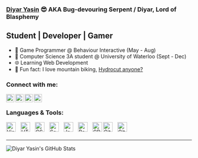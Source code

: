 ### [Diyar Yasin][website] :sunglasses: AKA Bug-devouring Serpent / Diyar, Lord of Blasphemy

## Student | Developer | Gamer
- :space_invader: Game Programmer @ Behaviour Interactive (May - Aug)
- :book: Computer Science 3A student @ University of Waterloo (Sept - Dec)
- :globe_with_meridians: Learning Web Development
- :mountain_bicyclist: Fun fact: I love mountain biking, [Hydrocut anyone?](https://www.thehydrocut.ca/)

### Connect with me:

[<img align="left" alt="LinkedIn" width="22px" src="https://cdn.jsdelivr.net/gh/devicons/devicon/icons/linkedin/linkedin-original.svg"/>][linkedin]
[<img align="left" alt="Youtube" width="22px" src="https://www.vectorlogo.zone/logos/youtube/youtube-icon.svg"/>][youtube]
[<img align="left" alt="Twitch" width="22px" src="https://www.vectorlogo.zone/logos/twitch/twitch-tile.svg"/>][twitch]
[<img align="left" alt="Twitter" width="22px" src="https://cdn.jsdelivr.net/gh/devicons/devicon/icons/twitter/twitter-original.svg" />][twitter]

<br />

### Languages & Tools:

<img align="left" alt="Visual Studio Code" width="26px" src="https://cdn.jsdelivr.net/gh/devicons/devicon/icons/vscode/vscode-original.svg" style="padding-right:10px;" />
<img align="left" alt="HTML5" width="26px" src="https://cdn.jsdelivr.net/gh/devicons/devicon/icons/html5/html5-original.svg" style="padding-right:10px;" />
<img align="left" alt="CSS3" width="26px" src="https://cdn.jsdelivr.net/gh/devicons/devicon/icons/css3/css3-original.svg" style="padding-right:10px;" />
<img align="left" alt="Sass" width="26px" src="https://cdn.jsdelivr.net/gh/devicons/devicon/icons/sass/sass-original.svg" style="padding-right:10px;" />
<img align="left" alt="JavaScript" width="26px" src="https://cdn.jsdelivr.net/gh/devicons/devicon/icons/javascript/javascript-original.svg" style="padding-right:10px;" />
<img align="left" alt="React" width="26px" src="https://cdn.jsdelivr.net/gh/devicons/devicon/icons/react/react-original.svg" style="padding-right:10px;" />
<img align="left" alt="CPlusPlus" width="26px" src="https://cdn.jsdelivr.net/gh/devicons/devicon/icons/cplusplus/cplusplus-original.svg" />
<img align="left" alt="Git" width="26px" src="https://cdn.jsdelivr.net/gh/devicons/devicon/icons/git/git-original.svg" style="padding-right:10px;" />
<img align="left" alt="GitHub" width="26px" src="https://user-images.githubusercontent.com/3369400/139447912-e0f43f33-6d9f-45f8-be46-2df5bbc91289.png" style="padding-right:10px;" />

<br />
<br />

---

<img align="left" alt="Diyar Yasin's GitHub Stats" src="https://github-readme-stats.vercel.app/api?username=Diyar-Yasin&hide=issues&show_icons=true&hide_border=false&title_color=ff652f&icon_color=FFE400&bg_color=09131B&text_color=ffffff&border_color=0c1a25" />


[website]: https://diyar-yasin.github.io/
[linkedin]: https://www.linkedin.com/in/diyar-yasin-6a7150188/
[youtube]: https://www.youtube.com/channel/UCAXJCoRMfEg0uE_Pi9ni8Kg
[twitch]: https://www.twitch.tv/commondiyar
[twitter]: https://twitter.com/Diyar14424117
